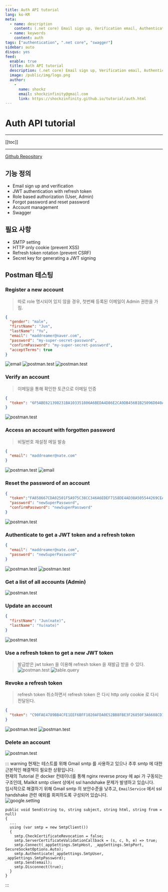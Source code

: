 ```yaml
---
title: Auth API tutorial
lang: ko-KR
meta:
  - name: description
    content: (.net core) Email sign up, Verification email, Authentication and Forgot password
  - name: keywords
    content: auth
tags: ["authentication", ".net core", "swagger"]
sidebar: auto
disqus: yes
feed:
  enable: true
  title: Auth API tutorial
  description: (.net core) Email sign up, Verification email, Authentication and Forgot password
  image: /public/img/logo.png
  author:
    -
      name: shockz
      email: shockzinfinity@gmail.com
      link: https://shockzinfinity.github.io/tutorial/auth.html
---
```


# Auth API tutorial

<TagLinks />

---

[[toc]]

---

[Github Repository](https://github.com/shockzinfinity/signup-verification-test)

## 기능 정의

- Email sign up and verification
- JWT authentication with refresh token
- Role based authorization (User, Admin)
- Forgot password and reset password
- Account management
- Swagger

## 필요 사항

- SMTP setting
- HTTP only cookie (prevent XSS)
- Refresh token rotation (prevent CSRF)
- Secret key for generating a JWT signing

## Postman 테스팅

### Register a new account
   > 따로 role 명시되어 있지 않을 경우, 첫번째 등록된 이메일이 Admin 권한을 가짐.
```json
{
  "gender": "male",
  "firstName": "Jun",
  "lastName": "Yu",
  "email": "maddreamer@naver.com",
  "password": "my-super-secret-password",
  "confirmPassword": "my-super-secret-password",
  "acceptTerms": true
}
```
![email](./images/auth/email.1.png)
![postman.test](./images/auth/postman.test.1.png)
![postman.test](./images/auth/postman.test.2.png)

### Verify an account
   > 이메일을 통해 확인한 토큰으로 이메일 인증
```json
{
  "token": "6F5ABE621398231BA103351806A6BEDA4D86E2CA9DB456B1B25096D040A2B907450647D82B5F6723"
}
```
![postman.test](./images/auth/postman.test.3.png)

### Access an account with forgotten password
   > 비밀번호 재설정 메일 발송
```json
{
  "email": "maddreamer@nate.com"
}
```
![postman.test](./images/auth/postman.test.4.png)
![email](./images/auth/email.2.png)


### Reset the password of an account
```json
{
  "token":"FA858667CDA02501F5A975C38CC346A6EDEF7158DE4AD38A505544269CEA9DEBE47D67EB5C8783A0",
  "password": "newSuperPassword",
  "confirmPassword": "newSuperPassword"
}
```
![postman.test](./images/auth/postman.test.5.png)

### Authenticate to get a JWT token and a refresh token
```json
{
  "email": "maddreamer@nate.com",
  "password": "newSuperPassword"
}
```
![postman.test](./images/auth/postman.test.6.png)
![postman.test](./images/auth/postman.test.7.png)

### Get a list of all accounts (Admin)
![postman.test](./images/auth/postman.test.8.png)

### Update an account
```json
{
  "firstName": "Jun(nate)",
  "lastName": "Yu(nate)"
}
```
![postman.test](./images/auth/postman.test.9.png)

### Use a refresh token to get a new JWT token
   > 발급받은 jwt token 을 이용해 refresh token 을 재발급 받을 수 있다.
![postman.test](./images/auth/postman.test.10.png)
![table.query](./images/auth/table.query.1.png)

### Revoke a refresh token
   > refresh token 취소하면서 refresh token 은 다시 http only cookie 로 다시 전달된다.
```json
{
  "token": "C90FAE4789BB4CFE1EEF6BFF1020AFDA0E52BB8FBE3F26850F3A6688CD1B8CA8388CA152762BE0F4"
}
```
![postman.test](./images/auth/postman.test.11.png)
![postman.test](./images/auth/postman.test.12.png)

### Delete an account
![postman.test](./images/auth/postman.test.13.png)

::: warning
현재는 테스트를 위해 Gmail smtp 를 사용하고 있으나 추후 smtp 에 대한 근본적인 해결책이 필요한 상황입니다.  
현재의 Tutorial 은 docker 컨테이너를 통해 nginx reverse proxy 에 api 가 구동되는 구조인데, Mailkit smtp client 상에서 ssl handshake 문제가 발생하고 있습니다.  
임시적으로 해결하기 위해 Gmail smtp 의 보안수준을 낮추고, `EmailService` 에서 ssl handshake 관련 예외를 회피하도록 구성되어 있습니다.  
![google.setting](./images/auth/google.setting.1.png)
```csharp{6-7}
public void Send(string to, string subject, string html, string from = null)
{
  ...
  using (var smtp = new SmtpClient())
  {
    smtp.CheckCertificateRevocation = false;
    smtp.ServerCertificateValidationCallback = (s, c, h, e) => true;
    smtp.Connect(_appSettings.SmtpHost, _appSettings.SmtpPort, SecureSocketOptions.Auto);
    smtp.Authenticate(_appSettings.SmtpUser, _appSettings.SmtpPassword);
    smtp.Send(email);
    smtp.Disconnect(true);
  }
}
```
:::
